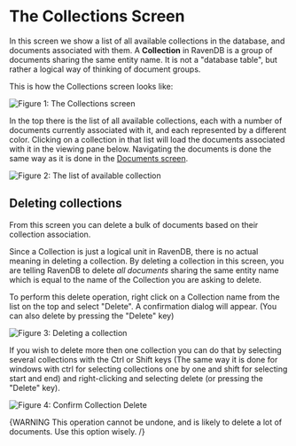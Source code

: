 # The Collections Screen

In this screen we show a list of all available collections in the database, and documents associated with them. A **Collection** in RavenDB is a group of documents sharing the same entity name. It is not a "database table", but rather a logical way of thinking of document groups.

This is how the Collections screen looks like:

![Figure 1: The Collections screen](Images/studio_collections_1.PNG)

In the top there is the list of all available collections, each with a number of documents currently associated with it, and each represented by a different color. Clicking on a collection in that list will load the documents associated with it in the viewing pane below. Navigating the documents is done the same way as it is done in the [Documents screen](documents).

![Figure 2: The list of available collection](Images/studio_collections_2.PNG)

## Deleting collections

From this screen you can delete a bulk of documents based on their collection association.

Since a Collection is just a logical unit in RavenDB, there is no actual meaning in deleting a collection. By deleting a collection in this screen, you are telling RavenDB to delete _all documents_ sharing the same entity name which is equal to the name of the Collection you are asking to delete.

To perform this delete operation, right click on a Collection name from the list on the top and select "Delete". A confirmation dialog will appear. (You can also delete by pressing the "Delete" key)

![Figure 3: Deleting a collection](Images/studio_collections_3.PNG)

If you wish to delete more then one collection you can do that by selecting several collections with the Ctrl or Shift keys (The same way it is done for windows with ctrl for selecting collections one by one and shift for selecting start and end) and right-clicking and selecting delete (or pressing the "Delete" key).

![Figure 4: Confirm Collection Delete](Images/studio_collections_4.PNG)

{WARNING This operation cannot be undone, and is likely to delete a lot of documents. Use this option wisely. /}
